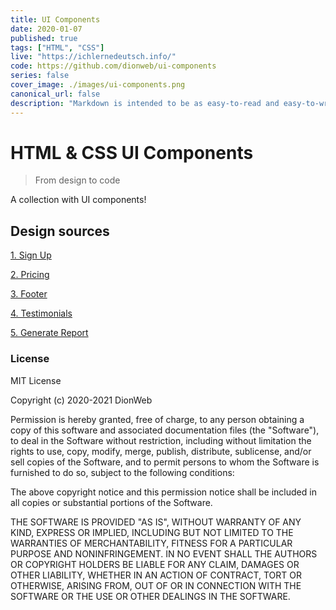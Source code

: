 ```yaml
---
title: UI Components
date: 2020-01-07
published: true
tags: ["HTML", "CSS"]
live: "https://ichlernedeutsch.info/"
code: https://github.com/dionweb/ui-components
series: false
cover_image: ./images/ui-components.png
canonical_url: false
description: "Markdown is intended to be as easy-to-read and easy-to-write as is feasible. Readability, however, is emphasized above all else. A Markdown-formatted document should be publishable as-is, as plain text, without looking like it's been marked up with tags or formatting instructions."
---
```


# HTML & CSS UI Components

> From design to code

A collection with UI components!

## Design sources

[1. Sign Up](https://uidesigndaily.com/posts/figma-sign-up-log-in-authentication-day-1109)

[2. Pricing](https://uidesigndaily.com/posts/sketch-price-cards-pricing-dark-theme-day-1165)

[3. Footer](https://uidesigndaily.com/posts/sketch-footer-ui-design-newsletter-links-day-1195)

[4. Testimonials](https://uidesigndaily.com/posts/sketch-testimonials-tesimonials-card-day-1172)

[5. Generate Report](https://www.uidesigndaily.com/posts/sketch-generate-report-checkbox-settings-day-1282)

### License

MIT License

Copyright (c) 2020-2021 DionWeb

Permission is hereby granted, free of charge, to any person obtaining a copy
of this software and associated documentation files (the "Software"), to deal
in the Software without restriction, including without limitation the rights
to use, copy, modify, merge, publish, distribute, sublicense, and/or sell
copies of the Software, and to permit persons to whom the Software is
furnished to do so, subject to the following conditions:

The above copyright notice and this permission notice shall be included in all
copies or substantial portions of the Software.

THE SOFTWARE IS PROVIDED "AS IS", WITHOUT WARRANTY OF ANY KIND, EXPRESS OR
IMPLIED, INCLUDING BUT NOT LIMITED TO THE WARRANTIES OF MERCHANTABILITY,
FITNESS FOR A PARTICULAR PURPOSE AND NONINFRINGEMENT. IN NO EVENT SHALL THE
AUTHORS OR COPYRIGHT HOLDERS BE LIABLE FOR ANY CLAIM, DAMAGES OR OTHER
LIABILITY, WHETHER IN AN ACTION OF CONTRACT, TORT OR OTHERWISE, ARISING FROM,
OUT OF OR IN CONNECTION WITH THE SOFTWARE OR THE USE OR OTHER DEALINGS IN THE
SOFTWARE.
